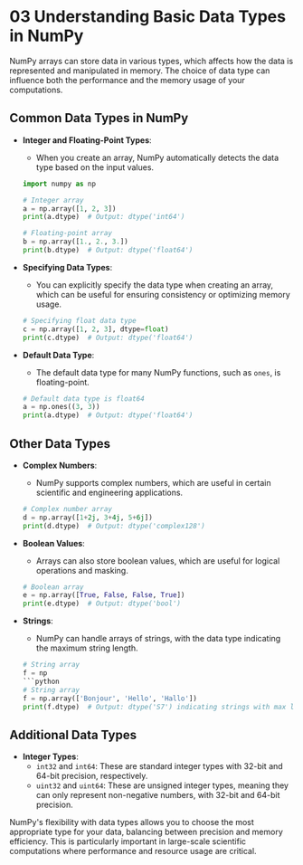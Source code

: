 # 03 Understanding Basic Data Types in NumPy

NumPy arrays can store data in various types, which affects how the data is represented and manipulated in memory. The choice of data type can influence both the performance and the memory usage of your computations.

## Common Data Types in NumPy

*   **Integer and Floating-Point Types**:

    * When you create an array, NumPy automatically detects the data type based on the input values.

    ```python
    import numpy as np

    # Integer array
    a = np.array([1, 2, 3])
    print(a.dtype)  # Output: dtype('int64')

    # Floating-point array
    b = np.array([1., 2., 3.])
    print(b.dtype)  # Output: dtype('float64')
    ```
*   **Specifying Data Types**:

    * You can explicitly specify the data type when creating an array, which can be useful for ensuring consistency or optimizing memory usage.

    ```python
    # Specifying float data type
    c = np.array([1, 2, 3], dtype=float)
    print(c.dtype)  # Output: dtype('float64')
    ```
*   **Default Data Type**:

    * The default data type for many NumPy functions, such as `ones`, is floating-point.

    ```python
    # Default data type is float64
    a = np.ones((3, 3))
    print(a.dtype)  # Output: dtype('float64')
    ```

## Other Data Types

*   **Complex Numbers**:

    * NumPy supports complex numbers, which are useful in certain scientific and engineering applications.

    ```python
    # Complex number array
    d = np.array([1+2j, 3+4j, 5+6j])
    print(d.dtype)  # Output: dtype('complex128')
    ```
*   **Boolean Values**:

    * Arrays can also store boolean values, which are useful for logical operations and masking.

    ```python
    # Boolean array
    e = np.array([True, False, False, True])
    print(e.dtype)  # Output: dtype('bool')
    ```
*   **Strings**:

    * NumPy can handle arrays of strings, with the data type indicating the maximum string length.

    ````python
    # String array
    f = np
    ```python
    # String array
    f = np.array(['Bonjour', 'Hello', 'Hallo'])
    print(f.dtype)  # Output: dtype('S7') indicating strings with max length 7
    ````

## Additional Data Types

* **Integer Types**:
  * `int32` and `int64`: These are standard integer types with 32-bit and 64-bit precision, respectively.
  * `uint32` and `uint64`: These are unsigned integer types, meaning they can only represent non-negative numbers, with 32-bit and 64-bit precision.

NumPy's flexibility with data types allows you to choose the most appropriate type for your data, balancing between precision and memory efficiency. This is particularly important in large-scale scientific computations where performance and resource usage are critical.
